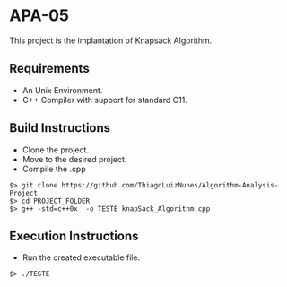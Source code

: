 # APA-05

This project is the implantation of Knapsack Algorithm.

## Requirements ##

* An Unix Environment.
* C++ Compiler with support for standard C11.

## Build Instructions ##

* Clone the project.
* Move to the desired project.
* Compile the .cpp

```
$> git clone https://github.com/ThiagoLuizNunes/Algorithm-Analysis-Project
$> cd PROJECT_FOLDER
$> g++ -std=c++0x  -o TESTE knapSack_Algorithm.cpp
```

## Execution Instructions ##

* Run the created executable file.

```
$> ./TESTE
```
